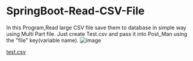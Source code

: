 # SpringBoot-Read-CSV-File

In this Program,Read large CSV file save them to database in simple way using Multi Part file.
Just create Test.csv and pass it into Post_Man using the "file" key(variable name).
![image](https://github.com/Debarjitmohanty/SpringBoot-Read-CSV-File/assets/91021174/9b8d897a-d54b-42e5-9ba2-ca8ed60bb57f)


[test.csv](https://github.com/user-attachments/files/15847846/test.csv)

